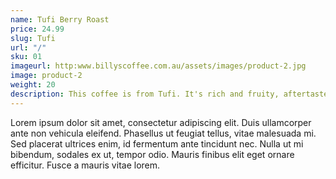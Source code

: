 ```yaml
---
name: Tufi Berry Roast
price: 24.99
slug: Tufi
url: "/"
sku: 01
imageurl: http:www.billyscoffee.com.au/assets/images/product-2.jpg
image: product-2
weight: 20
description: This coffee is from Tufi. It's rich and fruity, aftertaste of licorice. And stuff.
---
```

Lorem ipsum dolor sit amet, consectetur adipiscing elit. Duis ullamcorper ante non vehicula eleifend.
Phasellus ut feugiat tellus, vitae malesuada mi. Sed placerat ultrices enim, id fermentum ante tincidunt nec.
Nulla ut mi bibendum, sodales ex ut, tempor odio. Mauris finibus elit eget ornare efficitur. Fusce a mauris vitae lorem.
